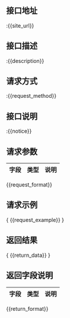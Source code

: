 ## 接口地址 
:{{site_url}}

## 接口描述
:{{description}}

## 请求方式
:{{request_method}}

## 接口说明
:{{notice}}

## 请求参数
| 字段                     |   类型           | 说明                               |
|:-------------------------|:-----------------|:-----------------------------------|
{{request_format}}

## 请求示例
{
    {{request_example}}
}

## 返回结果 
{
    {{return_data}}
}

##  返回字段说明
| 字段                     |   类型           | 说明                               |
|:-------------------------|:-----------------|:-----------------------------------|
{{return_format}}
